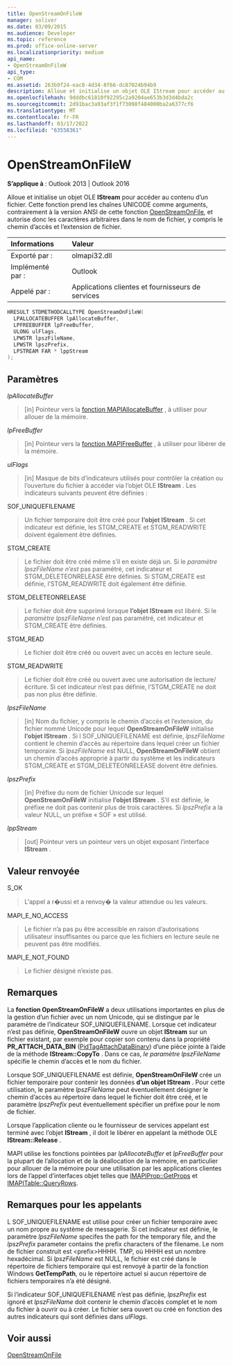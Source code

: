 ```yaml
---
title: OpenStreamOnFileW
manager: soliver
ms.date: 03/09/2015
ms.audience: Developer
ms.topic: reference
ms.prod: office-online-server
ms.localizationpriority: medium
api_name:
- OpenStreamOnFileW
api_type:
- COM
ms.assetid: 263b9f24-eac8-4d34-8f66-dc87024b94b9
description: Alloue et initialise un objet OLE IStream pour accéder au contenu d’un fichier.
ms.openlocfilehash: 9dddbc61810f92295c2a9204ae653b3d3d4bda2c
ms.sourcegitcommit: 2d91bac3a93af3f1f73098f484000ba2a6377cf6
ms.translationtype: MT
ms.contentlocale: fr-FR
ms.lasthandoff: 03/17/2022
ms.locfileid: "63558361"
---
```

# <a name="openstreamonfilew"></a>OpenStreamOnFileW

**S’applique à** : Outlook 2013 | Outlook 2016
  
Alloue et initialise un objet OLE **IStream** pour accéder au contenu d’un fichier. Cette fonction prend les chaînes UNICODE comme arguments, contrairement à la version ANSI de cette fonction [OpenStreamOnFile](openstreamonfile.md), et autorise donc les caractères arbitraires dans le nom de fichier, y compris le chemin d’accès et l’extension de fichier.
  
|**Informations**|**Valeur**|
|:-----|:-----|
|Exporté par :  <br/> |olmapi32.dll  <br/> |
|Implémenté par :  <br/> |Outlook  <br/> |
|Appelé par :  <br/> |Applications clientes et fournisseurs de services  <br/> |

```cpp
HRESULT STDMETHODCALLTYPE OpenStreamOnFileW(
  LPALLOCATEBUFFER lpAllocateBuffer,
  LPFREEBUFFER lpFreeBuffer,
  ULONG ulFlags,
  LPWSTR lpszFileName,
  LPWSTR lpszPrefix,
  LPSTREAM FAR * lppStream
);
```

## <a name="parameters"></a>Paramètres

 _lpAllocateBuffer_
  
> [in] Pointeur vers la [fonction MAPIAllocateBuffer](mapiallocatebuffer.md) , à utiliser pour allouer de la mémoire.

 _lpFreeBuffer_
  
> [in] Pointeur vers la [fonction MAPIFreeBuffer](mapifreebuffer.md) , à utiliser pour libérer de la mémoire.

 _ulFlags_
  
> [in] Masque de bits d’indicateurs utilisés pour contrôler la création ou l’ouverture du fichier à accéder via l’objet OLE **IStream** . Les indicateurs suivants peuvent être définies :

SOF_UNIQUEFILENAME
  
> Un fichier temporaire doit être créé pour **l’objet IStream** . Si cet indicateur est définie, les STGM_CREATE et STGM_READWRITE doivent également être définies.

STGM_CREATE
  
> Le fichier doit être créé même s’il en existe déjà un. Si le _paramètre lpszFileName n’est_ pas paramétré, cet indicateur et STGM_DELETEONRELEASE être définies. Si STGM_CREATE est définie, l’STGM_READWRITE doit également être définie.

STGM_DELETEONRELEASE
  
> Le fichier doit être supprimé lorsque **l’objet IStream** est libéré. Si le _paramètre lpszFileName n’est_ pas paramétré, cet indicateur et STGM_CREATE être définies.

STGM_READ
  
> Le fichier doit être créé ou ouvert avec un accès en lecture seule.

STGM_READWRITE
  
> Le fichier doit être créé ou ouvert avec une autorisation de lecture/écriture. Si cet indicateur n’est pas définie, l’STGM_CREATE ne doit pas non plus être définie.

 _lpszFileName_
  
> [in] Nom du fichier, y compris le chemin d’accès et l’extension, du fichier nommé Unicode pour lequel **OpenStreamOnFileW** initialise **l’objet IStream** . Si l SOF_UNIQUEFILENAME est définie, _lpszFileName_ contient le chemin d’accès au répertoire dans lequel créer un fichier temporaire. Si _lpszFileName_ est NULL, **OpenStreamOnFileW** obtient un chemin d’accès approprié à partir du système et les indicateurs STGM_CREATE et STGM_DELETEONRELEASE doivent être définies.

 _lpszPrefix_
  
> [in] Préfixe du nom de fichier Unicode sur lequel **OpenStreamOnFileW** initialise **l’objet IStream** . S’il est définie, le préfixe ne doit pas contenir plus de trois caractères. Si _lpszPrefix_ a la valeur NULL, un préfixe « SOF » est utilisé.

 _lppStream_
  
> [out] Pointeur vers un pointeur vers un objet exposant l’interface **IStream** .

## <a name="return-value"></a>Valeur renvoyée

S_OK
  
> L'appel a r�ussi et a renvoy� la valeur attendue ou les valeurs.

MAPI_E_NO_ACCESS
  
> Le fichier n’a pas pu être accessible en raison d’autorisations utilisateur insuffisantes ou parce que les fichiers en lecture seule ne peuvent pas être modifiés.

MAPI_E_NOT_FOUND
  
> Le fichier désigné n’existe pas.

## <a name="remarks"></a>Remarques

La **fonction OpenStreamOnFileW** a deux utilisations importantes en plus de la gestion d’un fichier avec un nom Unicode, qui se distingue par le paramètre de l’indicateur SOF_UNIQUEFILENAME. Lorsque cet indicateur n’est pas définie, **OpenStreamOnFileW** ouvre un objet **IStream** sur un fichier existant, par exemple pour copier son contenu dans la propriété **PR_ATTACH_DATA_BIN** ([PidTagAttachDataBinary](pidtagattachdatabinary-canonical-property.md)) d’une pièce jointe à l’aide de la méthode **IStream::CopyTo** . Dans ce cas, _le paramètre lpszFileName_ spécifie le chemin d’accès et le nom du fichier.
  
Lorsque SOF_UNIQUEFILENAME est définie, **OpenStreamOnFileW** crée un fichier temporaire pour contenir les données **d’un objet IStream** . Pour cette utilisation, le paramètre _lpszFileName_ peut éventuellement désigner le chemin d’accès au répertoire dans lequel le fichier doit être créé, et le paramètre _lpszPrefix_ peut éventuellement spécifier un préfixe pour le nom de fichier.
  
Lorsque l’application cliente ou le fournisseur de services appelant est terminé avec l’objet **IStream** , il doit le libérer en appelant la méthode OLE **IStream::Release** .
  
MAPI utilise les fonctions pointées par _lpAllocateBuffer_ et _lpFreeBuffer_ pour la plupart de l’allocation et de la déallocation de la mémoire, en particulier pour allouer de la mémoire pour une utilisation par les applications clientes lors de l’appel d’interfaces objet telles que [IMAPIProp::GetProps](imapiprop-getprops.md) et [IMAPITable::QueryRows](imapitable-queryrows.md).
  
## <a name="notes-to-callers"></a>Remarques pour les appelants

L SOF_UNIQUEFILENAME est utilisé pour créer un fichier temporaire avec un nom propre au système de messagerie. Si cet indicateur est définie, le paramètre _lpszFileName_ specifes the path for the temporary file, and the _lpszPrefix_ parameter contains the prefix characters of the filename. Le nom de fichier construit est \<prefix>HHHH. TMP, où HHHH est un nombre hexadécimal. Si _lpszFileName_ est NULL, le fichier est créé dans le répertoire de fichiers temporaire qui est renvoyé à partir de la fonction Windows **GetTempPath**, ou le répertoire actuel si aucun répertoire de fichiers temporaires n’a été désigné.
  
Si l’indicateur SOF_UNIQUEFILENAME n’est pas définie, _lpszPrefix_ est ignoré et _lpszFileName_ doit contenir le chemin d’accès complet et le nom du fichier à ouvrir ou à créer. Le fichier sera ouvert ou créé en fonction des autres indicateurs qui sont définies dans _ulFlags_.
  
## <a name="see-also"></a>Voir aussi

[OpenStreamOnFile](openstreamonfile.md)

